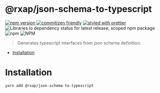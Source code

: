 @rxap/json-schema-to-typescript
======

[![npm version](https://img.shields.io/npm/v/@rxap/json-schema-to-typescript?style=flat-square)](https://www.npmjs.com/package/@rxap/json-schema-to-typescript)
[![commitizen friendly](https://img.shields.io/badge/commitizen-friendly-brightgreen.svg?style=flat-square)](https://commitizen.github.io/cz-cli/)
[![styled with prettier](https://img.shields.io/badge/styled_with-prettier-ff69b4.svg?style=flat-square)](https://github.com/prettier/prettier)
![Libraries.io dependency status for latest release, scoped npm package](https://img.shields.io/librariesio/release/npm/@rxap/json-schema-to-typescript)
![npm](https://img.shields.io/npm/dm/@rxap/json-schema-to-typescript)
![NPM](https://img.shields.io/npm/l/@rxap/json-schema-to-typescript)

> Generates typescript interfaces from json schema definition.

- [Installation](#installation)

# Installation

```
yarn add @rxap/json-schema-to-typescript
```

